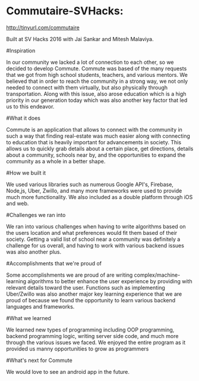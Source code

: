 # Commutaire-SVHacks: 

http://tinyurl.com/commutaire

Built at SV Hacks 2016 with Jai Sankar and Mitesh Malaviya.

#Inspiration

In our community we lacked a lot of connection to each other, so we decided to develop Commute. Commute was based of the many requests that we got from high school students, teachers, and various mentors. We believed that in order to reach the community in a strong way, we not only needed to connect with them virtually, but also physically through transportation. Along with this issue, also arose education which is a high priority in our generation today which was also another key factor that led us to this endeavor.

#What it does

Commute is an application that allows to connect with the community in such a way that finding real-estate was much easier along with connecting to education that is heavily important for advancements in society. This allows us to quickly grab details about a certain place, get directions, details about a community, schools near by, and the opportunities to expand the community as a whole in a better shape.

#How we built it

We used various libraries such as numerous Google API's, Firebase, Node,js, Uber, Zwillo, and many more frameworks were used to provide much more functionality. We also included as a double platform through iOS and web.

#Challenges we ran into

We ran into various challenges when having to write algorithms based on the users location and what preferences would fit them based of their society. Getting a valid list of school near a community was definitely a challenge for us overall, and having to work with various backend issues was also another plus.

#Accomplishments that we're proud of

Some accomplishments we are proud of are writing complex/machine-learning algorithms to better enhance the user experience by providing with relevant details toward the user. Functions such as implementing Uber/Zwillo was also another major key learning experience that we are proud of because we found the opportunity to learn various backend languages and frameworks.

#What we learned

We learned new types of programming including OOP programming, backend programming logic, writing server side code, and much more through the various issues we faced. We enjoyed the entire program as it provided us manny opportunities to grow as programmers

#What's next for Commute

We would love to see an android app in the future.
